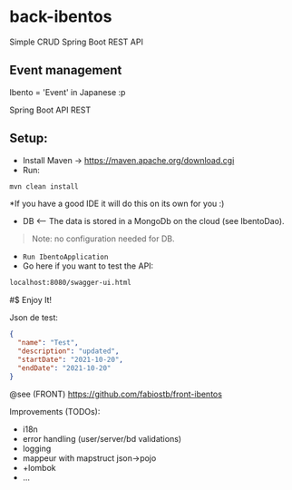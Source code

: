# back-ibentos
Simple CRUD Spring Boot REST API

## Event management
Ibento = 'Event' in Japanese :p

Spring Boot API REST

## Setup:
- Install Maven -> https://maven.apache.org/download.cgi
- Run:
```sh
mvn clean install
```
*If you have a good IDE it will do this on its own for you :) 
- DB <-- The data is stored in a MongoDb on the cloud (see IbentoDao). 
> Note: no configuration needed for DB.
- ``` Run IbentoApplication ```
- Go here if you want to test the API:
```sh
localhost:8080/swagger-ui.html
```
#$ Enjoy It!

Json de test:
```json
{
  "name": "Test",
  "description": "updated",
  "startDate": "2021-10-20",
  "endDate": "2021-10-20"
}
```

@see (FRONT) https://github.com/fabiostb/front-ibentos


Improvements (TODOs):
- i18n
- error handling (user/server/bd validations)
- logging
- mappeur with mapstruct json->pojo
- +lombok
- ...
